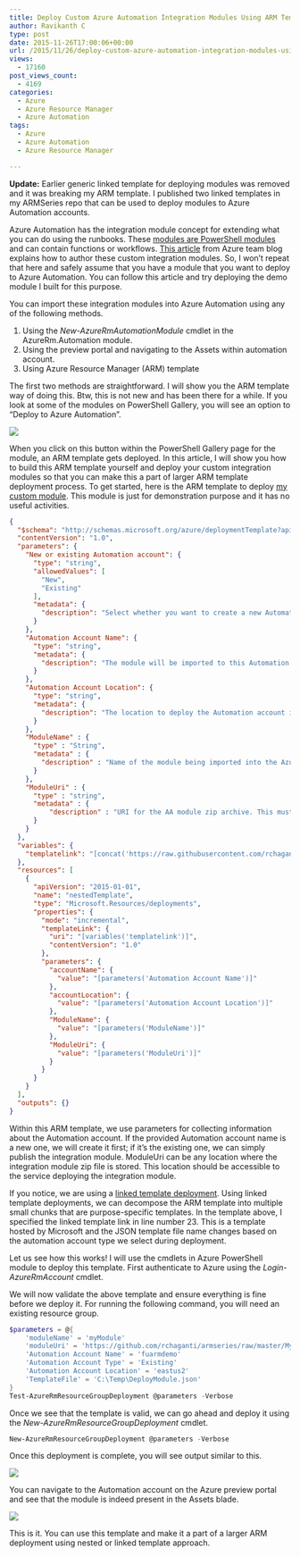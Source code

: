 ```yaml
---
title: Deploy Custom Azure Automation Integration Modules Using ARM Templates
author: Ravikanth C
type: post
date: 2015-11-26T17:00:06+00:00
url: /2015/11/26/deploy-custom-azure-automation-integration-modules-using-arm-templates/
views:
  - 17160
post_views_count:
  - 4169
categories:
  - Azure
  - Azure Resource Manager
  - Azure Automation
tags:
  - Azure
  - Azure Automation
  - Azure Resource Manager

---
```

**Update:** Earlier generic linked template for deploying modules was removed and it was breaking my ARM template. I published two linked templates in my ARMSeries repo that can be used to deploy modules to Azure Automation accounts.

Azure Automation has the integration module concept for extending what you can do using the runbooks. These [modules are PowerShell modules][1] and can contain functions or workflows. [This article][1] from Azure team blog explains how to author these custom integration modules. So, I won&#8217;t repeat that here and safely assume that you have a module that you want to deploy to Azure Automation. You can follow this article and try deploying the demo module I built for this purpose.

You can import these integration modules into Azure Automation using any of the following methods.

  1. Using the _New-AzureRmAutomationModule_ cmdlet in the AzureRm.Automation module.
  2. Using the preview portal and navigating to the Assets within automation account.
  3. Using Azure Resource Manager (ARM) template

The first two methods are straightforward. I will show you the ARM template way of doing this. Btw, this is not new and has been there for a while. If you look at some of the modules on PowerShell Gallery, you will see an option to &#8220;Deploy to Azure Automation&#8221;.

![](/images/aadeploy1.png)

When you click on this button within the PowerShell Gallery page for the module, an ARM template gets deployed. In this article, I will show you how to build this ARM template yourself and deploy your custom integration modules so that you can make this a part of larger ARM template deployment process. To get started, here is the ARM template to deploy [my custom module][2]. This module is just for demonstration purpose and it has no useful activities.

```json
{
  "$schema": "http://schemas.microsoft.org/azure/deploymentTemplate?api-version=2015-01-01#",
  "contentVersion": "1.0",
  "parameters": {
    "New or existing Automation account": {
      "type": "string",
      "allowedValues": [
        "New",
        "Existing"
      ],
      "metadata": {
        "description": "Select whether you want to create a new Automation account or use an existing account. WARNING: if you select NEW but use an Automation account name that already exists in your subscription, you will not be notified that your account is being updated. The pricing tier for the account will be set to free and any tags on the account will be erased."
      }
    },
    "Automation Account Name": {
      "type": "string",
      "metadata": {
        "description": "The module will be imported to this Automation account. If you want to import your module to an existing account, make sure the resource group matches and you have entered the correct name. The account name must be between 6 to 50 characters, and can contain only letters, numbers, and hyphens."
      }
    },
    "Automation Account Location": {
      "type": "string",
      "metadata": {
        "description": "The location to deploy the Automation account in. If you select an existing account, the location field will not be used."
      }
    },
    "ModuleName" : {
      "type" : "String",
      "metadata" : {
        "description" : "Name of the module being imported into the Azure Automation account."
      }
    },
    "ModuleUri" : {
      "type" : "string",
      "metadata" : {
          "description" : "URI for the AA module zip archive. This must be accessible from automation account."
      }
    }
  },
  "variables": {
    "templatelink": "[concat('https://raw.githubusercontent.com/rchaganti/armseries/master/', parameters('New or Existing Automation account'), 'AccountTemplate.json')]"
  },
  "resources": [
    {
      "apiVersion": "2015-01-01",
      "name": "nestedTemplate",
      "type": "Microsoft.Resources/deployments",
      "properties": {
        "mode": "incremental",
        "templateLink": {
          "uri": "[variables('templatelink')]",
          "contentVersion": "1.0"
        },
        "parameters": {
          "accountName": {
            "value": "[parameters('Automation Account Name')]"
          },
          "accountLocation": {
            "value": "[parameters('Automation Account Location')]"
          },
          "ModuleName": {
            "value": "[parameters('ModuleName')]"
          },
          "ModuleUri": {
            "value": "[parameters('ModuleUri')]"
          }
        }
      }
    }
  ],
  "outputs": {}
}
```


Within this ARM template, we use parameters for collecting information about the Automation account. If the provided Automation account name is a new one, we will create it first; if it&#8217;s the existing one, we can simply publish the integration module. ModuleUri can be any location where the integration module zip file is stored. This location should be accessible to the service deploying the integration module.

If you notice, we are using a [linked template deployment][3]. Using linked template deployments, we can decompose the ARM template into multiple small chunks that are purpose-specific templates. In the template above, I specified the linked template link in line number 23. This is a template hosted by Microsoft and the JSON template file name changes based on the automation account type we select during deployment.

Let us see how this works! I will use the cmdlets in Azure PowerShell module to deploy this template. First authenticate to Azure using the _Login-AzureRmAccount_ cmdlet.

We will now validate the above template and ensure everything is fine before we deploy it. For running the following command, you will need an existing resource group.

```powershell
$parameters = @{
    'moduleName' = 'myModule'
    'moduleUri' = 'https://github.com/rchaganti/armseries/raw/master/MyModule.zip'
    'Automation Account Name' = 'fuarmdemo'
    'Automation Account Type' = 'Existing'
    'Automation Account Location' = 'eastus2'
    'TemplateFile' = 'C:\Temp\DeployModule.json'
}
Test-AzureRmResourceGroupDeployment @parameters -Verbose
```


Once we see that the template is valid, we can go ahead and deploy it using the _New-AzureRmResourceGroupDeployment_ cmdlet.

```powershell
New-AzureRmResourceGroupDeployment @parameters -Verbose
```

Once this deployment is complete, you will see output similar to this.

![](/images/aadeploy2.png)

You can navigate to the Automation account on the Azure preview portal and see that the module is indeed present in the Assets blade.

![](/images/aadeploy3.png)

This is it. You can use this template and make it a part of a larger ARM deployment using nested or linked template approach.

[1]: https://azure.microsoft.com/en-us/blog/authoring-integration-modules-for-azure-automation/
[2]: https://github.com/rchaganti/armseries/blob/master/MyModule.zip
[3]: https://azure.microsoft.com/en-us/documentation/articles/resource-group-linked-templates/